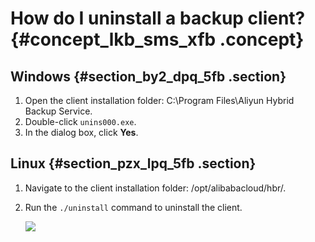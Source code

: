# How do I uninstall a backup client? {#concept_lkb_sms_xfb .concept}

## Windows {#section_by2_dpq_5fb .section}

1.  Open the client installation folder: C:\\Program Files\\Aliyun Hybrid Backup Service.
2.  Double-click `unins000.exe`.
3.  In the dialog box, click **Yes**.

## Linux {#section_pzx_lpq_5fb .section}

1.  Navigate to the client installation folder: /opt/alibabacloud/hbr/.
2.  Run the `./uninstall` command to uninstall the client.

    ![](http://static-aliyun-doc.oss-cn-hangzhou.aliyuncs.com/assets/img/63838/156877452032007_en-US.png)


